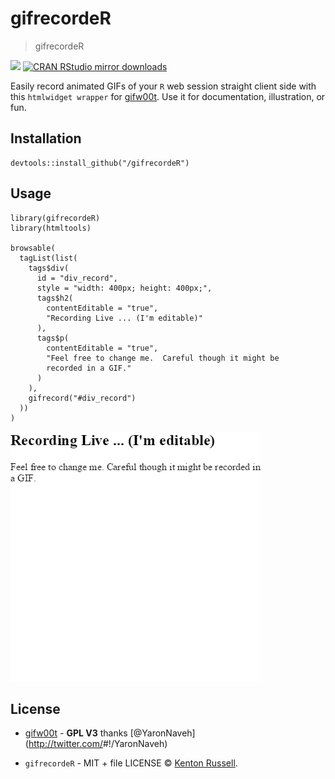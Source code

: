 gifrecordeR
===========

> gifrecordeR

[![](http://www.r-pkg.org/badges/version/gifrecordeR)](http://www.r-pkg.org/pkg/gifrecordeR)
[![CRAN RStudio mirror
downloads](http://cranlogs.r-pkg.org/badges/gifrecordeR)](http://www.r-pkg.org/pkg/gifrecordeR)

Easily record animated GIFs of your `R` web session straight client side
with this `htmlwidget wrapper` for
[gifw00t](https://github.com/yaronn/gifw00t). Use it for documentation,
illustration, or fun.

Installation
------------

    devtools::install_github("/gifrecordeR")

Usage
-----

    library(gifrecordeR)
    library(htmltools)

    browsable(
      tagList(list(
        tags$div(
          id = "div_record",
          style = "width: 400px; height: 400px;",
          tags$h2(
            contentEditable = "true",
            "Recording Live ... (I'm editable)"
          ),
          tags$p(
            contentEditable = "true",
            "Feel free to change me.  Careful though it might be
            recorded in a GIF."
          )
        ),
        gifrecord("#div_record")
      ))
    )

![gif recording of example 1](example1.gif)

License
-------

-   [gifw00t](https://github.com/yaronn/gifw00t) - **GPL V3** thanks
    [@YaronNaveh](<http://twitter.com/>\#!/YaronNaveh)

-   `gifrecordeR` -  MIT + file LICENSE © [Kenton
    Russell](https://github.com/).
